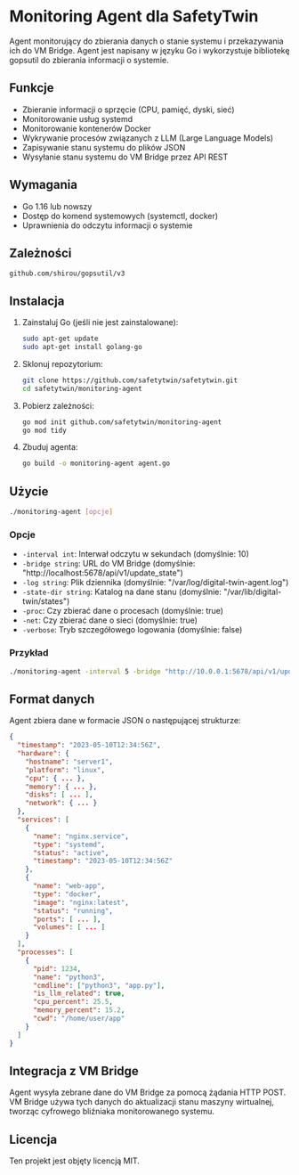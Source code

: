 # Monitoring Agent dla SafetyTwin

Agent monitorujący do zbierania danych o stanie systemu i przekazywania ich do VM Bridge. Agent jest napisany w języku Go i wykorzystuje bibliotekę gopsutil do zbierania informacji o systemie.

## Funkcje

- Zbieranie informacji o sprzęcie (CPU, pamięć, dyski, sieć)
- Monitorowanie usług systemd
- Monitorowanie kontenerów Docker
- Wykrywanie procesów związanych z LLM (Large Language Models)
- Zapisywanie stanu systemu do plików JSON
- Wysyłanie stanu systemu do VM Bridge przez API REST

## Wymagania

- Go 1.16 lub nowszy
- Dostęp do komend systemowych (systemctl, docker)
- Uprawnienia do odczytu informacji o systemie

## Zależności

```
github.com/shirou/gopsutil/v3
```

## Instalacja

1. Zainstaluj Go (jeśli nie jest zainstalowane):
   ```bash
   sudo apt-get update
   sudo apt-get install golang-go
   ```

2. Sklonuj repozytorium:
   ```bash
   git clone https://github.com/safetytwin/safetytwin.git
   cd safetytwin/monitoring-agent
   ```

3. Pobierz zależności:
   ```bash
   go mod init github.com/safetytwin/monitoring-agent
   go mod tidy
   ```

4. Zbuduj agenta:
   ```bash
   go build -o monitoring-agent agent.go
   ```

## Użycie

```bash
./monitoring-agent [opcje]
```

### Opcje

- `-interval int`: Interwał odczytu w sekundach (domyślnie: 10)
- `-bridge string`: URL do VM Bridge (domyślnie: "http://localhost:5678/api/v1/update_state")
- `-log string`: Plik dziennika (domyślnie: "/var/log/digital-twin-agent.log")
- `-state-dir string`: Katalog na dane stanu (domyślnie: "/var/lib/digital-twin/states")
- `-proc`: Czy zbierać dane o procesach (domyślnie: true)
- `-net`: Czy zbierać dane o sieci (domyślnie: true)
- `-verbose`: Tryb szczegółowego logowania (domyślnie: false)

### Przykład

```bash
./monitoring-agent -interval 5 -bridge "http://10.0.0.1:5678/api/v1/update_state" -verbose
```

## Format danych

Agent zbiera dane w formacie JSON o następującej strukturze:

```json
{
  "timestamp": "2023-05-10T12:34:56Z",
  "hardware": {
    "hostname": "server1",
    "platform": "linux",
    "cpu": { ... },
    "memory": { ... },
    "disks": [ ... ],
    "network": { ... }
  },
  "services": [
    {
      "name": "nginx.service",
      "type": "systemd",
      "status": "active",
      "timestamp": "2023-05-10T12:34:56Z"
    },
    {
      "name": "web-app",
      "type": "docker",
      "image": "nginx:latest",
      "status": "running",
      "ports": [ ... ],
      "volumes": [ ... ]
    }
  ],
  "processes": [
    {
      "pid": 1234,
      "name": "python3",
      "cmdline": ["python3", "app.py"],
      "is_llm_related": true,
      "cpu_percent": 25.5,
      "memory_percent": 15.2,
      "cwd": "/home/user/app"
    }
  ]
}
```

## Integracja z VM Bridge

Agent wysyła zebrane dane do VM Bridge za pomocą żądania HTTP POST. VM Bridge używa tych danych do aktualizacji stanu maszyny wirtualnej, tworząc cyfrowego bliźniaka monitorowanego systemu.

## Licencja

Ten projekt jest objęty licencją MIT.
